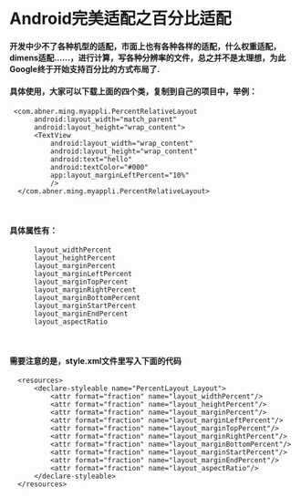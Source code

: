 # Android完美适配之百分比适配
#### 开发中少不了各种机型的适配，市面上也有各种各样的适配，什么权重适配，dimens适配……，进行计算，写各种分辨率的文件，总之并不是太理想，为此Google终于开始支持百分比的方式布局了.
####  具体使用，大家可以下载上面的四个类，复制到自己的项目中，举例：
     <com.abner.ming.myappli.PercentRelativeLayout
          android:layout_width="match_parent"
          android:layout_height="wrap_content">
          <TextView
              android:layout_width="wrap_content"
              android:layout_height="wrap_content"
              android:text="hello"
              android:textColor="#000"
              app:layout_marginLeftPercent="10%"
              />
      </com.abner.ming.myappli.PercentRelativeLayout>
    
####  具体属性有：
          layout_widthPercent
          layout_heightPercent
          layout_marginPercent
          layout_marginLeftPercent
          layout_marginTopPercent
          layout_marginRightPercent
          layout_marginBottomPercent
          layout_marginStartPercent
          layout_marginEndPercent
          layout_aspectRatio
    
#### 需要注意的是，style.xml文件里写入下面的代码
      <resources>
          <declare-styleable name="PercentLayout_Layout">
              <attr format="fraction" name="layout_widthPercent"/>
              <attr format="fraction" name="layout_heightPercent"/>
              <attr format="fraction" name="layout_marginPercent"/>
              <attr format="fraction" name="layout_marginLeftPercent"/>
              <attr format="fraction" name="layout_marginTopPercent"/>
              <attr format="fraction" name="layout_marginRightPercent"/>
              <attr format="fraction" name="layout_marginBottomPercent"/>
              <attr format="fraction" name="layout_marginStartPercent"/>
              <attr format="fraction" name="layout_marginEndPercent"/>
              <attr format="fraction" name="layout_aspectRatio"/>
          </declare-styleable>
      </resources>
    
